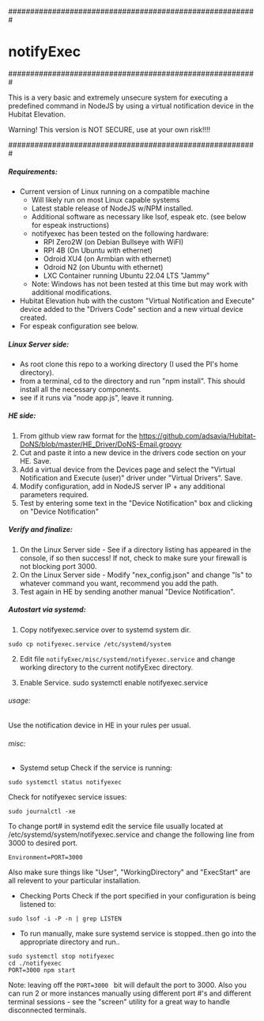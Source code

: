 #########################################################
# notifyExec
#########################################################

This is a very basic and extremely unsecure system for executing a predefined command in NodeJS by using a virtual notification device in the Hubitat Elevation.

Warning! This version is NOT SECURE, use at your own risk!!!!

#########################################################

##### Requirements:
- Current version of Linux running on a compatible machine
  - Will likely run on most Linux capable systems
  - Latest stable release of NodeJS w/NPM installed.
  - Additional software as necessary like lsof, espeak etc. (see below for espeak instructions)
  - notifyexec has been tested on the following hardware:
    - RPI Zero2W (on Debian Bullseye with WiFI)
    - RPI 4B (On Ubuntu with ethernet)
    - Odroid XU4 (on Armbian with ethernet)
    - Odroid N2 (on Ubuntu with ethernet)
    - LXC Container running Ubuntu 22.04 LTS "Jammy"
  - Note: Windows has not been tested at this time but may work with additional modifications.
- Hubitat Elevation hub with the custom "Virtual Notification and Execute" device added to the "Drivers Code" section and a new virtual device created.
- For espeak configuration see below.

##### Linux Server side:
- As root clone this repo to a working directory (I used the PI's home directory).
- from a terminal, cd to the directory and run "npm install". This should install all the necessary components.
- see if it runs via "node app.js", leave it running.

##### HE side:
1) From github view raw format for the https://github.com/adsavia/Hubitat-DoNS/blob/master/HE_Driver/DoNS-Email.groovy
2) Cut and paste it into a new device in the drivers code section on your HE. Save.
3) Add a virtual device from the Devices page and select the "Virtual Notification and Execute (user)" driver under "Virtual Drivers". Save.
4) Modify configuration, add in NodeJS server IP + any additional parameters required. 
5) Test by entering some text in the "Device Notification" box and clicking on "Device Notification"

##### Verify and finalize:
1) On the Linux Server side - See if a directory listing has appeared in the console, if so then success! If not, check to make sure your firewall is not blocking port 3000.
2) On the Linux Server side - Modify "nex_config.json" and change "ls" to whatever command you want, recommend you add the path.
3) Test again in HE by sending another manual "Device Notification".

##### Autostart via systemd:
1) Copy notifyexec.service over to systemd system dir.
```
sudo cp notifyexec.service /etc/systemd/system
```
2) Edit file `notifyExec/misc/systemd/notifyexec.service` and change working directory to the current notifyExec directory.

3) Enable Service.
sudo systemctl enable notifyexec.service

###### usage:

Use the notification device in HE in your rules per usual.

###### misc:

- Systemd setup
Check if the service is running:
```
sudo systemctl status notifyexec
```

Check for notifyexec service issues:
```
sudo journalctl -xe
```

To change port# in systemd edit the service file usually located at /etc/systemd/system/notifyexec.service
and change the following line from 3000 to desired port. 
```
Environment=PORT=3000
```
Also make sure things like "User", "WorkingDirectory" and "ExecStart" are all relevent to your particular installation.

- Checking Ports
Check if the port specified in your configuration is being listened to:
```
sudo lsof -i -P -n | grep LISTEN
```

- To run manually, make sure systemd service is stopped..then go into the appropriate directory and run..
```
sudo systemctl stop notifyexec
cd ./notifyexec
PORT=3000 npm start
```
Note: leaving off the `PORT=3000 ` bit will default the port to 3000. Also you can run 2 or more instances manually using different port #'s and different terminal sessions - see the "screen" utility for a great way to handle disconnected terminals.

